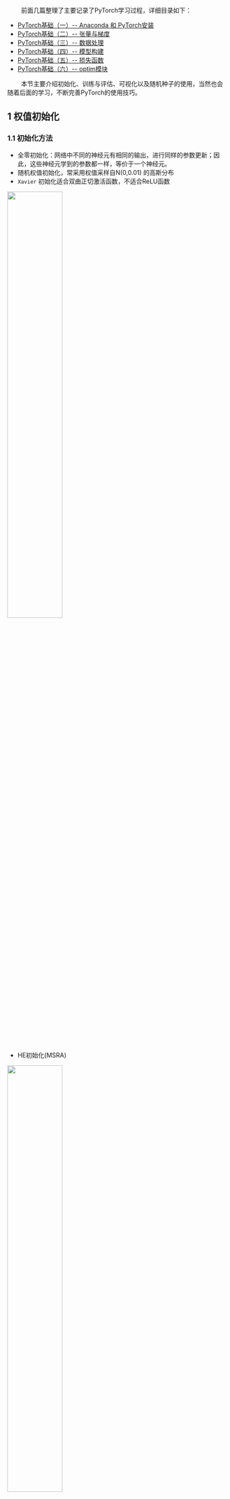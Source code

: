 &nbsp;&nbsp;&nbsp;&nbsp;&nbsp;&nbsp;&nbsp;&nbsp;前面几篇整理了主要记录了PyTorch学习过程，详细目录如下：
- [PyTorch基础（一）-- Anaconda 和 PyTorch安装](https://blog.csdn.net/xq151750111/article/details/125085757?spm=1001.2014.3001.5501)
- [PyTorch基础（二）-- 张量与梯度](https://blog.csdn.net/xq151750111/article/details/123910443?spm=1001.2014.3001.5501)
- [PyTorch基础（三）-- 数据处理](https://blog.csdn.net/xq151750111/article/details/125249611?spm=1001.2014.3001.5501)
- [PyTorch基础（四）-- 模型构建](https://blog.csdn.net/xq151750111/article/details/125249622?spm=1001.2014.3001.5501)
- [PyTorch基础（五）-- 损失函数](https://blog.csdn.net/xq151750111/article/details/125286119?spm=1001.2014.3001.5501)
- [PyTorch基础（六）-- optim模块](https://blog.csdn.net/xq151750111/article/details/123602946?spm=1001.2014.3001.5501)


&nbsp;&nbsp;&nbsp;&nbsp;&nbsp;&nbsp;&nbsp;&nbsp;本节主要介绍初始化、训练与评估、可视化以及随机种子的使用，当然也会随着后面的学习，不断完善PyTorch的使用技巧。

## 1 权值初始化
### 1.1 初始化方法
- 全零初始化：网络中不同的神经元有相同的输出，进行同样的参数更新；因此，这些神经元学到的参数都一样，等价于一个神经元。
- 随机权值初始化，常采用权值采样自N(0,0.01) 的高斯分布
- `Xavier` 初始化适合双曲正切激活函数，不适合ReLU函数

<img src="https://img-blog.csdnimg.cn/0b694b744c004a4d827766c86de01604.png#pic_center" width=50%>

- HE初始化(MSRA)
<img src="https://img-blog.csdnimg.cn/5fcaf0a103c24a209226d80499d9622b.png#pic_center" width=50%>

>权值初始化小结
>- 好的初始化方法可以防止前向传播过程中的信息消失，也可以解决反向传递过程中的梯度消失。
>- 激活函数选择双曲正切或者`Sigmoid`时，建议使用`Xaizer` 初始化方法；
>- 激活函数选择`ReLU`或`Leakly ReLU`时，推荐使用He初始化方法。

### 1.2 torch.nn.init使用
PyTorch也在`torch.nn.init`中为我们提供了常用的初始化方法。通过访问torch.nn.init的官方文档[链接](https://pytorch.org/docs/stable/nn.init.html) ，我们发现`torch.nn.init`提供了以下初始化方法：
1 . `torch.nn.init.uniform_`(tensor, a=0.0, b=1.0)

2 . `torch.nn.init.normal_`(tensor, mean=0.0, std=1.0)

3 . `torch.nn.init.constant_`(tensor, val)

4 . `torch.nn.init.ones_`(tensor)

5 . `torch.nn.init.zeros_`(tensor)

6 . `torch.nn.init.eye_`(tensor)

7 . `torch.nn.init.dirac_`(tensor, groups=1)

8 . `torch.nn.init.xavier_uniform_`(tensor, gain=1.0)

9 . `torch.nn.init.xavier_normal_`(tensor, gain=1.0)

10 . `torch.nn.init.kaiming_uniform_`(tensor, a=0, mode='fan__in', nonlinearity='leaky_relu')

11 . `torch.nn.init.kaiming_normal_`(tensor, a=0, mode='fan_in', nonlinearity='leaky_relu')

12 . `torch.nn.init.orthogonal_`(tensor, gain=1)

13 . `torch.nn.init.sparse_`(tensor, sparsity, std=0.01)

14 .  `torch.nn.init.calculate_gain`(nonlinearity, param=None)
关于计算增益如下表：
|nonlinearity|gain|
| ---- | ---- |
|Linear/Identity|1|
|Conv{1,2,3}D|1|
|Sigmod|1|
|Tanh|5/3|
|ReLU|sqrt(2)|
|Leaky Relu|sqrt(2/1+neg_slop^2)|

我们可以发现这些函数除了`calculate_gain`，所有函数的后缀都带有下划线，意味着这些函数将会直接原地更改输入张量的值。

### 1.3 初始化函数的封装
定义为一个`initialize_weights()`的函数并在模型初始后进行使用。
```python
def initialize_weights(self):
    for m in self.modules():
        if isinstance(m, nn.Conv2d):
            torch.nn.init.xavier_normal_(m.weight.data)
            if m.bias is not None:
                torch.nn.init.constant_(m.bias.data, 0.3)
        elif isinstance(m, nn.Linear):
            torch.nn.init.normal_(m.weight.data, 0.1)
            if m.bias is not None:
                torch.nn.init.zeros_(m.bias.data)
        elif isinstance(m, nn.BatchNorm2d):
            m.weight.data.fill_(1)
            m.bias.data.zeros_()
```
这段代码流程是遍历当前模型的每一层，然后判断各层属于什么类型，然后根据不同类型层，设定不同的权值初始化方法。我们可以通过下面的例程进行一个简短的演示：
```python
# 模型的定义
class MLP(nn.Module):
  # 声明带有模型参数的层，这里声明了两个全连接层
  def __init__(self, **kwargs):
    # 调用MLP父类Block的构造函数来进行必要的初始化。这样在构造实例时还可以指定其他函数
    super(MLP, self).__init__(**kwargs)
    self.hidden = nn.Conv2d(1,1,3)
    self.act = nn.ReLU()
    self.output = nn.Linear(10,1)
    
   # 定义模型的前向计算，即如何根据输入x计算返回所需要的模型输出
  def forward(self, x):
    out = self.act(self.hidden(x))
    return self.output(out)

mlp = MLP()
print(list(mlp.parameters()))
print("-------初始化-------")

initialize_weights(mlp)
print(list(mlp.parameters()))
```

## 2 训练与评估
如果是训练状态，那么模型的参数应该支持反向传播的修改；如果是验证/测试状态，则不应该修改模型参数。在PyTorch中，模型的状态设置非常简便，如下的两个操作二选一即可：
```python
model.train()       # 训练状态
model.eval()        # 验证、测试状态
```
在DataLoader构建完成后介绍了如何从中读取数据，在训练过程中使用类似的操作即可，区别在于此时要用for循环读取DataLoader中的全部数据。

```python
for data, label in train_loader:
```

之后将数据放到GPU上用于后续计算，此处以.cuda()为例

```python
data, label = data.to(device), label.to(device) # 如果有GPU，可以使用data.cuda(),label.cuda()
```
开始用当前批次数据做训练时，应当先将优化器的梯度置零：

```python
optimizer.zero_grad()
```

之后将data送入模型中训练：

```python
output = model(data)
```

根据预先定义的criterion计算损失函数：

```python
loss = criterion(output, label)
```

将loss反向传播回网络：

```python
loss.backward()
```

使用优化器更新模型参数：

```python
optimizer.step()
```

这样一个训练过程就完成了，后续还可以计算模型准确率等指标，这部分会在下一节的图像分类实战中加以介绍。

验证/测试的流程基本与训练过程一致，不同点在于：

- 需要预先设置torch.no_grad，以及将model调至eval模式
- 不需要将优化器的梯度置零
- 不需要将loss反向回传到网络
- 不需要更新optimizer

一个完整的图像分类的训练过程如下所示：
```python
def train(epoch):
    model.train()
    train_loss = 0
    for data, label in train_loader:
        data, label = data.to(device), label.to(device)
        optimizer.zero_grad()
        output = model(data)
        loss = criterion(output, label)
        loss.backward()
        optimizer.step()
        train_loss += loss.item()
    print('Epoch: {} \tTraining Loss: {:.4f}'.format(epoch, train_loss/len(train_loader)))
```
对应的，一个完整图像分类的验证过程如下所示：
```python
def val(epoch):
    model.eval()
    val_loss = 0
    eval_acc = 0
    for data, label in test_loader:
        data, label = data.to(device), label.to(device)
        output = model(data)
        loss = criterion(output, label)
        _, pred = torch.max(output, dim=1)
        eval_loss += loss.item()
        num_correct = (pred==label).sum().item()
        acc = num_correct/data.shape[0]
        eval_acc += acc
    print('Epoch: {} \t Testing Loss: {:.4f} \t Testing Acc: {:.4f}'.format(epoch, eval_loss/len(test_loader), eval_acc/len(test_loader)))
```

## 3  使用技巧
### 3.1 随机种子
&nbsp;&nbsp;&nbsp;&nbsp;&nbsp;&nbsp;&nbsp;&nbsp;在神经网络中，参数默认是进行随机初始化的。如果不设置的话每次训练时的初始化都是随机的，导致结果不确定。如果设置初始化，则每次初始化都是固定的。
```python
import torch
import numpy as np

np.random.seed(1)
torch.manual_seed(1)        # 为CPU设置种子用于生成随机数，以使得结果是确定的
torch.cuda.manual_seed(1)   # 为当前GPU设置随机种子
#如果使用多个GPU，应该使用torch.cuda.manual_seed_all()为所有的GPU设置种子。
torch.cuda.manual_seed_all(1)
```
&nbsp;&nbsp;&nbsp;&nbsp;&nbsp;&nbsp;&nbsp;&nbsp;为什么使用相同的网络结构，跑出来的效果完全不同，用的学习率，迭代次数，batch size 都是一样？固定随机数种子是非常重要的。但是如果你使用的是PyTorch等框架，还要看一下框架的种子是否固定了。还有，如果你用了cuda，别忘了cuda的随机数种子。这里还需要用到`torch.backends.cudnn.deterministic`.

&nbsp;&nbsp;&nbsp;&nbsp;&nbsp;&nbsp;&nbsp;&nbsp;`torch.backends.cudnn.deterministic`是啥？顾名思义，将这个 flag 置为True的话，每次返回的卷积算法将是确定的，即默认算法。如果配合上设置 Torch 的随机种子为固定值的话，应该可以保证每次运行网络的时候相同输入的输出是固定的，代码大致这样
```python
def init_seeds(seed=0):
    torch.cuda.manual_seed_all(seed) 

    if seed == 0:
        torch.backends.cudnn.deterministic = True
        torch.backends.cudnn.benchmark = False
```

### 3.2 显存设置
&nbsp;&nbsp;&nbsp;&nbsp;&nbsp;&nbsp;&nbsp;&nbsp;Pytorch 训练时有时候会因为加载的东西过多而爆显存，有些时候这种情况还可以使用cuda的清理技术进行修整。
```python
torch.cuda.empty_cache()
```

&nbsp;&nbsp;&nbsp;&nbsp;&nbsp;&nbsp;&nbsp;&nbsp;PyTorch上限制GPU显存的函数
```python
# 限制0号设备的显存的使用量为0.5，就是半张卡那么多，比如12G卡，设置0.5就是6G。 
torch.cuda.set_per_process_memory_fracton(0.5, 0)
torch.cuda.empty_cache()
# 计算一下总内存有多少
total_memory = torch.cuda.get_device_paoperties(0).total_memory
# 使用0.499的显存:
tmp_tensor = torch.empty(int(total_memory * 0.499), dtype=torch.int8, device='cuda')

# 清空该显存
del tmp_tensor
torch.cuda.empty_cache()

# 下面这句话会触发显存OOM错误，因为刚好触碰到了上限:
torch.empty(total_empty//2, dtype=torch.int8, device='cuda')
"""
It raises an error as follows: 
RuntimeError: CUDA out of memory. Tried to allocate 5.59 GiB (GPU 0; 11.17 GiB total capacity; 0 bytes already allocated; 10.91 GiB free; 5.59 GiB allowed; 0 bytes reserved in total by PyTorch)
显存超标后，比不设置限制的错误信息多了一个提示，“5.59 GiB allowed;”
"""
```

&nbsp;&nbsp;&nbsp;&nbsp;&nbsp;&nbsp;&nbsp;&nbsp;详细内容可以参考：[PyTorch上进行GPU显存限制/切分的函数](https://zhuanlan.zhihu.com/p/338044800)


**补充**
`torch.cuda`主要函数：
- 查看是否有可用GPU、可用GPU数量： `torch.cuda.is_available()`, `torch.cuda.device_count()`
- 查看当前使用的GPU序号：`torch.cuda.current_device()`
- 查看指定GPU的容量、名称：`torch.cuda.get_device_capability(device)`,  `torch.cuda.get_device_name(device)`
- 清空程序占用的GPU资源： `torch.cuda.empty_cache()`
- 为GPU设置随机种子：`torch.cuda.manual_seed(seed)`, `torch.cuda.manual_seed_all(seed)`

## 4 可视化

